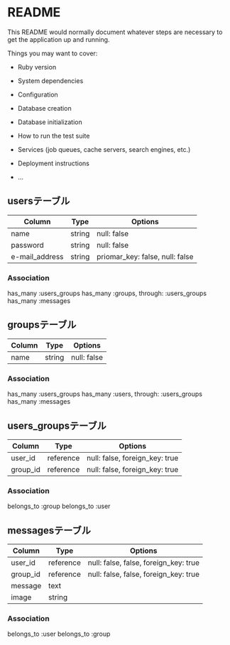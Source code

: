 # README

This README would normally document whatever steps are necessary to get the
application up and running.

Things you may want to cover:

* Ruby version

* System dependencies

* Configuration

* Database creation

* Database initialization

* How to run the test suite

* Services (job queues, cache servers, search engines, etc.)

* Deployment instructions

* ...

## usersテーブル
|Column|Type|Options|
|------|----|-------|
|name|string|null: false|
|password|string|null: false|
|e-mail_address|string|priomar_key: false, null: false|
### Association
has_many :users_groups 
has_many :groups, through: :users_groups
has_many :messages

## groupsテーブル
|Column|Type|Options|
|------|----|-------|
|name|string|null: false|
### Association
has_many :users_groups
has_many :users, through: :users_groups
has_many :messages

## users_groupsテーブル
|Column|Type|Options|
|------|----|-------|
|user_id|reference|null: false, foreign_key: true|
|group_id|reference|null: false, foreign_key: true|
### Association
belongs_to :group
belongs_to :user

## messagesテーブル
|Column|Type|Options|
|------|----|-------|
|user_id|reference|null: false, false, foreign_key: true|
|group_id|reference| null: false, false, foreign_key: true|
|message|text||
|image|string||
### Association
belongs_to :user
belongs_to :group

